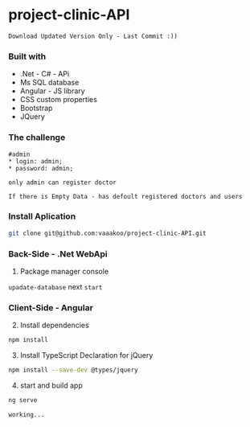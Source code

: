 ﻿# project-clinic-API
 ``
  Download Updated Version Only - Last Commit :))
 ``

### Built with

- .Net - C# - APi
- Ms SQL database
- Angular - JS library
- CSS custom properties
- Bootstrap
- JQuery

### The challenge

```
#admin
* login: admin;
* password: admin;
```
```
only admin can register doctor  
```

```
If there is Empty Data - has defoult registered doctors and users
```
### Install Aplication
```sh
git clone git@github.com:vaaakoo/project-clinic-API.git
```

### Back-Side - .Net WebApi
1. Package manager console

``
upadate-database
``
next
``
start
``




### Client-Side - Angular


2. Install dependencies

```sh
npm install
```

3. Install TypeScript Declaration for jQuery

```sh
npm install --save-dev @types/jquery
```

4. start and build app

```sh
ng serve
```

```
working...
```


